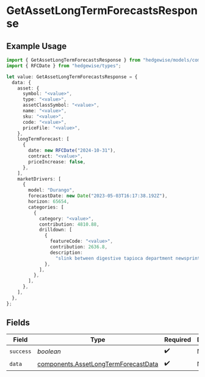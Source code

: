 # GetAssetLongTermForecastsResponse

## Example Usage

```typescript
import { GetAssetLongTermForecastsResponse } from "hedgewise/models/components";
import { RFCDate } from "hedgewise/types";

let value: GetAssetLongTermForecastsResponse = {
  data: {
    asset: {
      symbol: "<value>",
      type: "<value>",
      assetClassSymbol: "<value>",
      name: "<value>",
      sku: "<value>",
      code: "<value>",
      priceFile: "<value>",
    },
    longTermForecast: [
      {
        date: new RFCDate("2024-10-31"),
        contract: "<value>",
        priceIncrease: false,
      },
    ],
    marketDrivers: [
      {
        model: "Durango",
        forecastDate: new Date("2023-05-03T16:17:38.192Z"),
        horizon: 65654,
        categories: [
          {
            category: "<value>",
            contribution: 4810.88,
            drilldown: [
              {
                featureCode: "<value>",
                contribution: 2636.8,
                description:
                  "slink between digestive tapioca department newsprint seldom",
              },
            ],
          },
        ],
      },
    ],
  },
};
```

## Fields

| Field                                                                                        | Type                                                                                         | Required                                                                                     | Description                                                                                  |
| -------------------------------------------------------------------------------------------- | -------------------------------------------------------------------------------------------- | -------------------------------------------------------------------------------------------- | -------------------------------------------------------------------------------------------- |
| `success`                                                                                    | *boolean*                                                                                    | :heavy_check_mark:                                                                           | N/A                                                                                          |
| `data`                                                                                       | [components.AssetLongTermForecastData](../../models/components/assetlongtermforecastdata.md) | :heavy_check_mark:                                                                           | N/A                                                                                          |